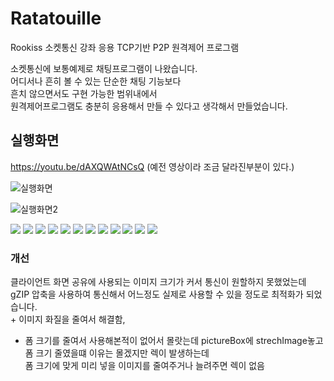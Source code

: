 # Ratatouille
Rookiss 소켓통신 강좌 응용 TCP기반 P2P 원격제어 프로그램<br>



소켓통신에 보통예제로 채팅프로그램이 나왔습니다.<br>
어디서나 흔히 볼 수 있는 단순한 채팅 기능보다<br>
흔치 않으면서도 구현 가능한 범위내에서 <br>
원격제어프로그램도 충분히 응용해서 만들 수 있다고 생각해서 만들었습니다. <br>


## 실행화면


https://youtu.be/dAXQWAtNCsQ
(예전 영상이라 조금 달라진부분이 있다.)

![실행화면](https://github.com/parkjunhoo/Ratatouille/assets/56852562/a652a1ec-bb37-45d8-9931-19a0f2bc6ed2)

![실행화면2](https://github.com/parkjunhoo/Ratatouille/assets/56852562/30cf70c1-1985-4fbc-8ed9-2b4a838c4c4f)


<img src="https://user-images.githubusercontent.com/56852562/258001834-316704a7-5b81-48ef-8b4b-756fd27ae8bb.jpg">

<img src="https://user-images.githubusercontent.com/56852562/258001838-d2c925ad-e257-4a07-b34d-cc05da712e80.jpg">

<img src="https://user-images.githubusercontent.com/56852562/258001842-5257194f-fdf4-410e-ae3f-90dba4c61252.jpg">

<img src="https://user-images.githubusercontent.com/56852562/258001844-3bbf3641-4715-4ffb-896b-d161e13d9cbb.jpg">

<img src="https://user-images.githubusercontent.com/56852562/258001847-41ba3da6-add1-414b-94b8-5780b5cae151.jpg">

<img src="https://user-images.githubusercontent.com/56852562/258001849-d598359a-68e7-4fbe-99d2-9a162576811b.jpg">

<img src="https://user-images.githubusercontent.com/56852562/258001850-7e4e4615-c3c7-4793-81ed-faad0af8a620.jpg">

<img src="https://user-images.githubusercontent.com/56852562/258001851-ac83fd9d-ee8d-4624-b6ca-a50b08b061e8.jpg">

<img src="https://user-images.githubusercontent.com/56852562/258001852-1eccd3f2-1af3-4a6a-ba8f-5b01b7e7a41b.jpg">

<img src="https://user-images.githubusercontent.com/56852562/258001853-16774740-754f-4b22-9b5f-fe9a77c3fcdc.jpg">

<img src="https://user-images.githubusercontent.com/56852562/258001857-bb526a4a-fa6e-423e-bc46-fe221b8e38b4.jpg">

<img src="https://user-images.githubusercontent.com/56852562/258001859-8a71324d-a643-4331-9acd-8058bcf59ab9.jpg">





### 개선

클라이언트 화면 공유에 사용되는 이미지 크기가 커서 통신이 원할하지 못했었는데<br>
gZIP 압축을 사용하여 통신해서 어느정도 실제로 사용할 수 있을 정도로 최적화가 되었습니다.<br> + 이미지 화질을 줄여서 해결함, <br>

+ 폼 크기를 줄여서 사용해본적이 없어서 몰랏는데 pictureBox에 strechImage놓고 폼 크기 줄였을떄 이유는 몰겠지만 렉이 발생하는데 <br>
폼 크기에 맞게 미리 넣을 이미지를 줄여주거나 늘려주면 렉이 없음 

